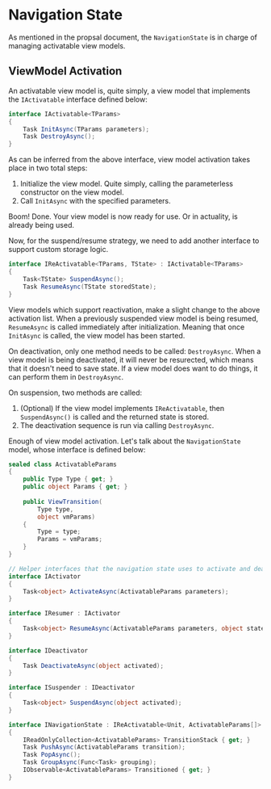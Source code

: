 # Navigation State

As mentioned in the propsal document, the `NavigationState` is in charge of managing activatable view models.

## ViewModel Activation

An activatable view model is, quite simply, a view model that implements the `IActivatable` interface defined below:

```csharp
interface IActivatable<TParams>
{
    Task InitAsync(TParams parameters);
    Task DestroyAsync();
}
```

As can be inferred from the above interface, view model activation takes place in two total steps:

1. Initialize the view model. Quite simply, calling the parameterless constructor on the view model.
2. Call `InitAsync` with the specified parameters.

Boom! Done. Your view model is now ready for use. Or in actuality, is already being used.

Now, for the suspend/resume strategy, we need to add another interface to support custom storage logic.

```csharp
interface IReActivatable<TParams, TState> : IActivatable<TParams>
{
    Task<TState> SuspendAsync();
    Task ResumeAsync(TState storedState);
}
```

View models which support reactivation, make a slight change to the above activation list. When a previously suspended view model is being resumed,
`ResumeAsync` is called immediately after initialization. Meaning that once `InitAsync` is called, the view model has been started.

On deactivation, only one method needs to be called: `DestroyAsync`.
When a view model is being deactivated, it will never be resurected, which means that it doesn't need to save state.
If a view model does want to do things, it can perform them in `DestroyAsync`.

On suspension, two methods are called:

1. (Optional) If the view model implements `IReActivatable`, then `SuspendAsync()` is called and the returned state is stored.
2. The deactivation sequence is run via calling `DestroyAsync`.

Enough of view model activation. Let's talk about the `NavigationState` model, whose interface is defined below:

```csharp
sealed class ActivatableParams 
{
	public Type Type { get; }
	public object Params { get; }
	    
    public ViewTransition(
	    Type type, 
	    object vmParams)
    {
        Type = type;
		Params = vmParams;
    }
}

// Helper interfaces that the navigation state uses to activate and deactivate view models.
interface IActivator
{
    Task<object> ActivateAsync(ActivatableParams parameters);
}

interface IResumer : IActivator
{
    Task<object> ResumeAsync(ActivatableParams parameters, object state);
}

interface IDeactivator
{
    Task DeactivateAsync(object activated);
}

interface ISuspender : IDeactivator
{
    Task<object> SuspendAsync(object activated);
}

interface INavigationState : IReActivatable<Unit, ActivatableParams[]>
{
	IReadOnlyCollection<ActivatableParams> TransitionStack { get; }
	Task PushAsync(ActivatableParams transition);
	Task PopAsync();
	Task GroupAsync(Func<Task> grouping);
	IObservable<ActivatableParams> Transitioned { get; }
}
```